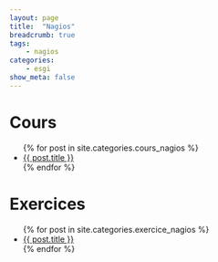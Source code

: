 ```yaml
---
layout: page
title:  "Nagios"
breadcrumb: true
tags:
    - nagios
categories:
    - esgi
show_meta: false
---
```


# Cours
<ul>
    {% for post in site.categories.cours_nagios %}
    <li><a href="{{ site.url }}{{ post.url }}">{{ post.title }}</a></li>
    {% endfor %}
</ul>

# Exercices
<ul>
    {% for post in site.categories.exercice_nagios %}
    <li><a href="{{ site.url }}{{ post.url }}">{{ post.title }}</a></li>
    {% endfor %}
</ul>
